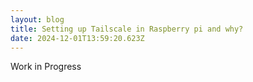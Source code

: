 ```yaml
---
layout: blog
title: Setting up Tailscale in Raspberry pi and why?
date: 2024-12-01T13:59:20.623Z
---
```

W﻿ork in Progress